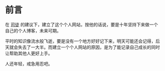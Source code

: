 # 前言

在 [司徒](https://steward-fu.github.io/website/index.htm) 的建议下，建立了这个个人网站，按他的话说，要是十年坚持下来做一个自己的个人博客，未来可期。

平时的知识像流水般飞逝，要是没有一个地方好好记下来，明天可能还会记得，后天就会失去了一大半。而建立一个个人网站的原因，是为了能记录自己成长的同时让帮助其他人更好上手。

人还年轻，戒急用忍吧。
